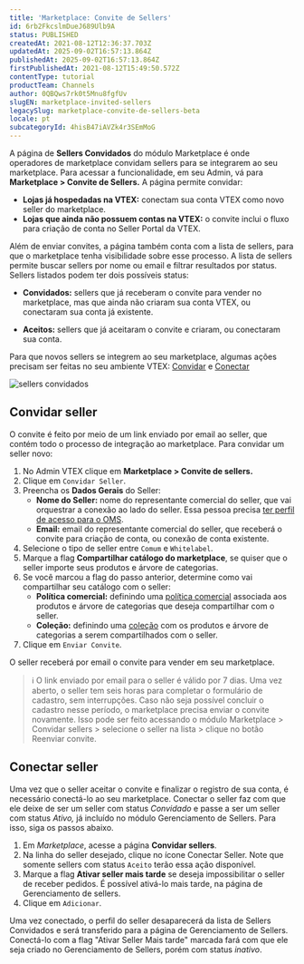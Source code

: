 ```yaml
---
title: 'Marketplace: Convite de Sellers'
id: 6rb2FkcslmDueJ689Ulb9A
status: PUBLISHED
createdAt: 2021-08-12T12:36:37.703Z
updatedAt: 2025-09-02T16:57:13.864Z
publishedAt: 2025-09-02T16:57:13.864Z
firstPublishedAt: 2021-08-12T15:49:50.572Z
contentType: tutorial
productTeam: Channels
author: 0QBQws7rk0t5Mnu8fgfUv
slugEN: marketplace-invited-sellers
legacySlug: marketplace-convite-de-sellers-beta
locale: pt
subcategoryId: 4hisB47iAVZk4r3SEmMoG
---
```


A página de **Sellers Convidados** do módulo Marketplace é onde operadores de marketplace convidam sellers para se integrarem ao seu marketplace. Para acessar a funcionalidade, em seu Admin, vá para **Marketplace > Convite de Sellers.** A página permite convidar:

- **Lojas já hospedadas na VTEX:** conectam sua conta VTEX como novo seller do marketplace.
- **Lojas que ainda não possuem contas na VTEX:** o convite inclui o fluxo para criação de conta no Seller Portal da VTEX.

Além de enviar convites, a página também conta com a lista de sellers, para que o marketplace tenha visibilidade sobre esse processo. A lista de sellers permite buscar sellers por nome ou email e filtrar resultados por status. Sellers listados podem ter dois possíveis status:

- **Convidados:** sellers que já receberam o convite para vender no marketplace, mas que ainda não criaram sua conta VTEX, ou conectaram sua conta já existente.

- **Aceitos:** sellers que já aceitaram o convite e criaram, ou conectaram sua conta.

Para que novos sellers se integrem ao seu marketplace, algumas ações precisam ser feitas no seu ambiente VTEX: [Convidar](#convidar-seller) e [Conectar](#conectar-seller)

![sellers convidados](https://cdn.statically.io/gh/vtexdocs/help-center-content/refs/heads/main/docs/pt/tutorials/sellers/seller-portal/marketplace-convite-de-sellers_1.JPG)

## Convidar seller

O convite é feito por meio de um link enviado por email ao seller, que contém todo o processo de integração ao marketplace. Para convidar um seller novo:

1. No Admin VTEX clique em **Marketplace > Convite de sellers.** 
3. Clique em `Convidar Seller`.    
4. Preencha os **Dados Gerais** do Seller:
    - **Nome do Seller:** nome do representante comercial do seller, que vai orquestrar a conexão ao lado do seller. Essa pessoa precisa [ter perfil de acesso para o OMS](/pt/tutorial/roles--7HKK5Uau2H6wxE1rH5oRbc#oms-full-access).
    - **Email:** email do representante comercial do seller, que receberá o convite para criação de conta, ou conexão de conta existente.      
5. Selecione o tipo de seller entre `Comum` e `Whitelabel`.  
6. Marque a flag **Compartilhar catálogo do marketplace**, se quiser que o seller importe seus produtos e árvore de categorias.   
7. Se você marcou a flag do passo anterior, determine como vai compartilhar seu catálogo com o seller:
    - **Política comercial:** definindo uma [política comercial](/pt/tutorial/como-funciona-uma-politica-comercial--6Xef8PZiFm40kg2STrMkMV) associada aos produtos e árvore de categorias que deseja compartilhar com o seller.
    - **Coleção:** definindo uma [coleção](/pt/tutorial/tipos-de-colecao--5tKnhh8tMGIrVL7Fqirq7n) com os produtos e árvore de categorias a serem compartilhados com o seller.
8. Clique em `Enviar Convite`.   

O seller receberá por email o convite para vender em seu marketplace. 

> ℹ️ O link enviado por email para o seller é válido por 7 dias. Uma vez aberto, o seller tem seis horas para completar o formulário de cadastro, sem interrupções. Caso não seja possível concluir o cadastro nesse período, o marketplace precisa enviar o convite novamente. Isso pode ser feito acessando o módulo Marketplace > Convidar sellers > selecione o seller na lista > clique no botão  <i class="fas fa-paper-plane"></i> Reenviar convite.

## Conectar seller

Uma vez que o seller aceitar o convite e finalizar o registro de sua conta, é necessário conectá-lo ao seu marketplace. Conectar o seller faz com que ele deixe de ser um seller com status _Convidado_ e passe a ser um seller com status _Ativo,_ já incluído no módulo Gerenciamento de Sellers. Para isso, siga os passos abaixo.

 1. Em _Marketplace_, acesse a página **Convidar sellers**.  
 2. Na linha do seller desejado, clique no ícone <i class="fas fa-link"></i> Conectar Seller. 
 Note que somente sellers com status `Aceito` terão essa ação disponível.       
 3. Marque a flag **Ativar seller mais tarde** se deseja impossibilitar o seller de receber pedidos. É possível ativá-lo mais tarde, na página de Gerenciamento de sellers.  
 4. Clique em `Adicionar`.  

Uma vez conectado, o perfil do seller desaparecerá da lista de Sellers Convidados e será transferido para a página de Gerenciamento de Sellers. Conectá-lo com a flag "Ativar Seller Mais tarde" marcada fará com que ele seja criado no Gerenciamento de Sellers, porém com status _inativo_.

